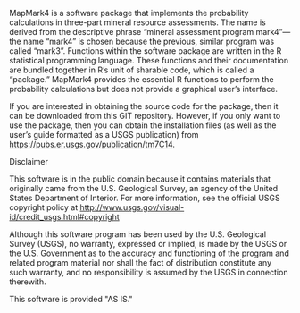 MapMark4 is a software package that implements the probability calculations in three-part mineral resource assessments. The name is derived from the descriptive phrase “mineral assessment program mark4”—the name “mark4” is chosen because the previous, similar program was called “mark3”. Functions within the software package are written in the R statistical programming language. These functions and their documentation are bundled together in R’s unit of sharable code, which is called a “package.” MapMark4 provides the essential R functions to perform the probability calculations but does not provide a graphical user’s interface.

If you are interested in obtaining the source code for the package, then it can be downloaded from this GIT repository. However, if you only want to use the package, then you can obtain the installation files (as well as the user’s guide formatted as a USGS publication) from <https://pubs.er.usgs.gov/publication/tm7C14>.

Disclaimer

This software is in the public domain because it contains materials that originally came from the U.S. Geological Survey, an agency of the United States Department of Interior. For more information, see the official USGS copyright policy at <http://www.usgs.gov/visual-id/credit_usgs.html#copyright>

Although this software program has been used by the U.S. Geological Survey (USGS), no warranty, expressed or implied, is made by the USGS or the U.S. Government as to the accuracy and functioning of the program and related program material nor shall the fact of distribution constitute any such warranty, and no responsibility is assumed by the USGS in connection therewith.

This software is provided "AS IS."

<!-- README.md is generated from README.Rmd. Please edit that file -->
